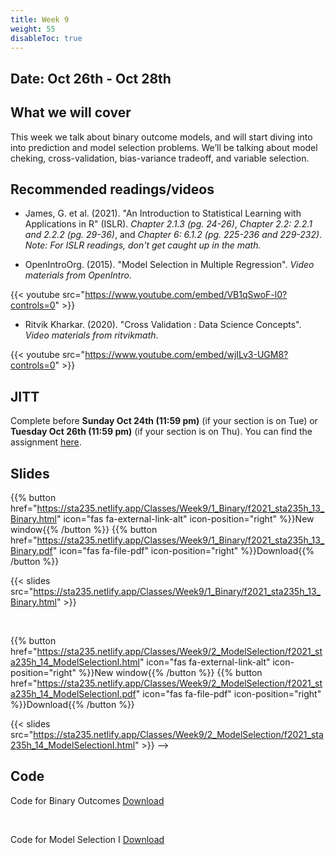 ```yaml
---
title: Week 9
weight: 55
disableToc: true
---
```


## Date: Oct 26th - Oct 28th

## What we will cover

This week we talk about binary outcome models, and will start diving into into prediction and model selection problems. We’ll be talking about model cheking, cross-validation, bias-variance tradeoff, and variable selection.

## Recommended readings/videos

- James, G. et al. (2021). "An Introduction to Statistical Learning with Applications in R" (ISLR). *Chapter 2.1.3 (pg. 24-26)*, *Chapter 2.2: 2.2.1 and 2.2.2 (pg. 29-36)*, and *Chapter 6: 6.1.2 (pg. 225-236 and 229-232)*. *Note: For ISLR readings, don't get caught up in the math.*

- OpenIntroOrg. (2015). "Model Selection in Multiple Regression". *Video materials from OpenIntro*.

{{< youtube src="https://www.youtube.com/embed/VB1qSwoF-l0?controls=0" >}}

- Ritvik Kharkar. (2020). "Cross Validation : Data Science Concepts". *Video materials from ritvikmath*.

{{< youtube src="https://www.youtube.com/embed/wjILv3-UGM8?controls=0" >}}


## JITT

Complete before **Sunday Oct 24th (11:59 pm)** (if your section is on Tue) or **Tuesday Oct 26th (11:59 pm)** (if your section is on Thu). You can find the assignment [here](https://forms.gle/VaaewnqMvSaScZ1T9).

## Slides

{{% button href="https://sta235.netlify.app/Classes/Week9/1_Binary/f2021_sta235h_13_Binary.html" icon="fas fa-external-link-alt" icon-position="right" %}}New window{{% /button %}} {{% button href="https://sta235.netlify.app/Classes/Week9/1_Binary/f2021_sta235h_13_Binary.pdf" icon="fas fa-file-pdf" icon-position="right" %}}Download{{% /button %}} 

{{< slides src="https://sta235.netlify.app/Classes/Week9/1_Binary/f2021_sta235h_13_Binary.html" >}}

<br>

{{% button href="https://sta235.netlify.app/Classes/Week9/2_ModelSelection/f2021_sta235h_14_ModelSelectionI.html" icon="fas fa-external-link-alt" icon-position="right" %}}New window{{% /button %}} {{% button href="https://sta235.netlify.app/Classes/Week9/2_ModelSelection/f2021_sta235h_14_ModelSelectionI.pdf" icon="fas fa-file-pdf" icon-position="right" %}}Download{{% /button %}} 

{{< slides src="https://sta235.netlify.app/Classes/Week9/2_ModelSelection/f2021_sta235h_14_ModelSelectionI.html" >}}  -->

## Code

Code for Binary Outcomes <a onclick="ga('send', 'event', 'External-Link','click','code13','0','Link');" href="https://raw.githubusercontent.com/maibennett/sta235/main/exampleSite/content/Classes/Week9/1_Binary/code/f2021_sta235h_12_binary.R" target="_blank" class="btn btn-default">Download<i class="fas fa-code"></i></a>

<br>

Code for Model Selection I <a onclick="ga('send', 'event', 'External-Link','click','code14','0','Link');" href="https://raw.githubusercontent.com/maibennett/sta235/main/exampleSite/content/Classes/Week9/2_ModelSelection/code/f2021_sta235h_13_prediction1.R" target="_blank" class="btn btn-default">Download<i class="fas fa-code"></i></a>
